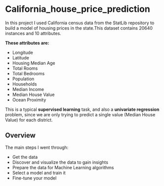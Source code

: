 # California_house_price_prediction
In this project I used California census data from the StatLib repository to build a model of housing prices in the state.This dataset contains 20640 instances and 10 attributes.


**These attributes are:**
* Longitude
* Latitude
* Housing Median Age
* Total Rooms
* Total Bedrooms
* Population
* Households
* Median Income
* Median House Value
* Ocean Proximity

This is a typical **supervised learning** task, and also a **univariate regression** problem, since we are only trying to predict a single value (Median House Value) for each district.

## Overview
The main steps I went through:
- Get the data
- Discover and visualize the data to gain insights
- Prepare the data for Machine Learning algorithms
- Select a model and train it
- Fine-tune your model

